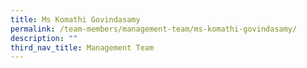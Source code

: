 ```yaml
---
title: Ms Komathi Govindasamy
permalink: /team-members/management-team/ms-komathi-govindasamy/
description: ""
third_nav_title: Management Team
---
```

